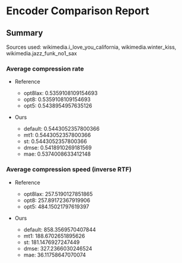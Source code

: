
# Encoder Comparison Report

## Summary

Sources used: wikimedia.i_love_you_california, wikimedia.winter_kiss, wikimedia.jazz_funk_no1_sax

### Average compression rate

  - Reference
    - opt8lax: 0.5359108109154693
    - opt8: 0.5359108109154693
    - opt5: 0.5438954957635126

  - Ours
    - default: 0.5443052357800366
    - mt1: 0.5443052357800366
    - st: 0.5443052357800366
    - dmse: 0.5418910269181569
    - mae: 0.5374008633412148


### Average compression speed (inverse RTF)
  - Reference
    - opt8lax: 257.5190127851865
    - opt8: 257.89172367919906
    - opt5: 484.15021797619397

  - Ours
    - default: 858.3569570407844
    - mt1: 188.6702651895626
    - st: 181.1476927247449
    - dmse: 327.2366030246524
    - mae: 36.11758647070074


